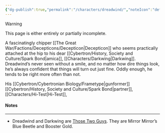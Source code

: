 ```yaml
---
{"dg-publish":true,"permalink":"/characters/dreadwind/","noteIcon":"default"}
---
```

  
>[!warning] 
>This page is either entirely or partially incomplete. 

A fascinatingly chipper [[The Great War/Factions/Decepticons/Decepticon\|Decepticon]] who seems practically attached at the hip to his dear [[Cybertron/History, Society and Culture/Spark Bond\|amica]], [[Characters/Darkwing\|Darkwing]]. Dreadwind’s never seen without a smile, and no matter how dire things look, he’s always confident that things will turn out just fine. Oddly enough, he tends to be right more often than not.

His [[Cybertron/Cybertronian Biology/Frametype\|gunformer]] [[Cybertron/History, Society and Culture/Spark Bond\|partner]], [[Characters/Hi-Test\|Hi-Test]], 
#### Notes
---
- Dreadwind and Darkwing are [Those Two Guys](https://tvtropes.org/pmwiki/pmwiki.php/Main/ThoseTwoGuys). They are Mirror Mirror’s Blue Beetle and Booster Gold.  